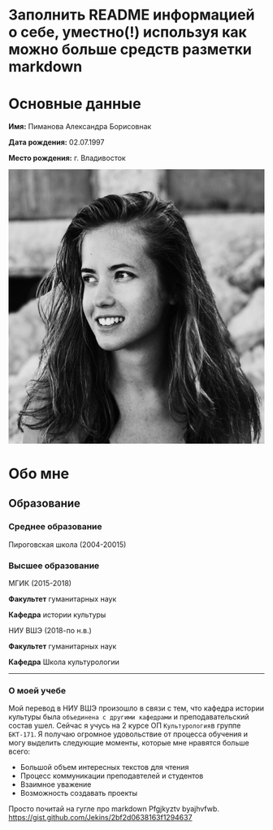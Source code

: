 # Заполнить README информацией о себе, уместно(!) используя как можно больше средств разметки markdown 
# Основные данные
**Имя:** Пиманова Александра Борисовнак

**Дата рождения:** 02.07.1997

**Место рождения:** г. Владивосток

![Этоя](https://github.com/pimanovaab/hw1/blob/master/HB0kNZB8Ruk.jpg)

# Обо мне 

##  Образование
### Среднее образование
Пироговская школа (2004-20015)

### Высшее образование
МГИК (2015-2018)

**Факультет** гуманитарных наук

**Кафедра** истории культуры


НИУ ВШЭ (2018-по н.в.)

**Факультет** гуманитарных наук

**Кафедра** Школа культурологии
***
### О моей учебе

Мой перевод в НИУ ВШЭ произошло в связи с тем, что кафедра истории культуры была `объединена с другими кафедрами` и преподавательский состав ушел. Сейчас я учусь на 2 курсе ОП `Культурология`в группе `БКТ-171`. Я получаю огромное удовольствие от процесса обучения и могу выделить следующие моменты, которые мне нравятся больше всего:

+ Большой объем интересных текстов для чтения
+ Процесс коммуникации преподавтелей и студентов
+ Взаимное уважение
+ Возможность создавать проекты



Просто почитай на гугле про markdown 
Pfgjkyztv byajhvfwb.
https://gist.github.com/Jekins/2bf2d0638163f1294637
